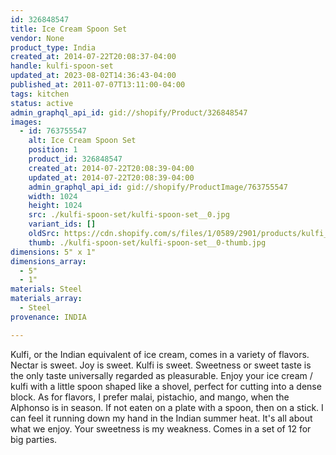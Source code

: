 ```yaml
---
id: 326848547
title: Ice Cream Spoon Set
vendor: None
product_type: India
created_at: 2014-07-22T20:08:37-04:00
handle: kulfi-spoon-set
updated_at: 2023-08-02T14:36:43-04:00
published_at: 2011-07-07T13:11:00-04:00
tags: kitchen
status: active
admin_graphql_api_id: gid://shopify/Product/326848547
images:
  - id: 763755547
    alt: Ice Cream Spoon Set
    position: 1
    product_id: 326848547
    created_at: 2014-07-22T20:08:39-04:00
    updated_at: 2014-07-22T20:08:39-04:00
    admin_graphql_api_id: gid://shopify/ProductImage/763755547
    width: 1024
    height: 1024
    src: ./kulfi-spoon-set/kulfi-spoon-set__0.jpg
    variant_ids: []
    oldSrc: https://cdn.shopify.com/s/files/1/0589/2901/products/kulfi_20spoon.jpeg?v=1406074119
    thumb: ./kulfi-spoon-set/kulfi-spoon-set__0-thumb.jpg
dimensions: 5" x 1"
dimensions_array:
  - 5"
  - 1"
materials: Steel
materials_array:
  - Steel
provenance: INDIA

---
```


Kulfi, or the Indian equivalent of ice cream, comes in a variety of flavors. Nectar is sweet. Joy is sweet. Kulfi is sweet. Sweetness or sweet taste is the only taste universally regarded as pleasurable. Enjoy your ice cream / kulfi with a little spoon shaped like a shovel, perfect for cutting into a dense block. As for flavors, I prefer malai, pistachio, and mango, when the Alphonso is in season. If not eaten on a plate with a spoon, then on a stick. I can feel it running down my hand in the Indian summer heat. It's all about what we enjoy. Your sweetness is my weakness. Comes in a set of 12 for big parties.